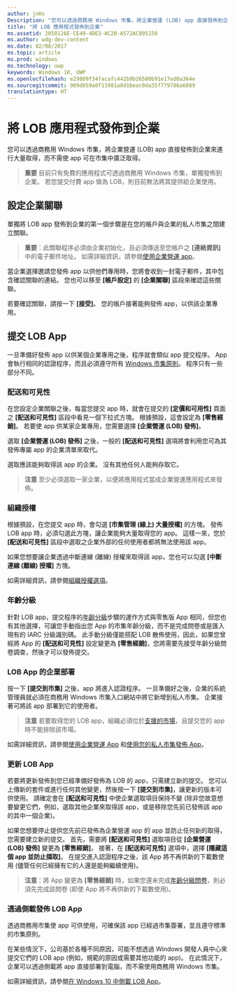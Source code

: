 ```yaml
---
author: jnHs
Description: "您可以透過商務用 Windows 市集，將企業營運 (LOB) app 直接發佈到企業來進行大量取得，而不需使 app 可在市集中廣泛取得。"
title: "將 LOB 應用程式發佈到企業"
ms.assetid: 2050126E-CE49-4DE3-AC2B-A572AC895158
ms.author: wdg-dev-content
ms.date: 02/08/2017
ms.topic: article
ms.prod: windows
ms.technology: uwp
keywords: Windows 10, UWP
ms.openlocfilehash: e29809f34facafc442b9b26580b91e17ed0a364e
ms.sourcegitcommit: 909d859a0f11981a8d1beac0da35f779786a6889
translationtype: HT
---
```

# <a name="distribute-lob-apps-to-enterprises"></a>將 LOB 應用程式發佈到企業


您可以透過商務用 Windows 市集，將企業營運 (LOB) app 直接發佈到企業來進行大量取得，而不需使 app 可在市集中廣泛取得。

> **重要**  目前只有免費的應用程式可透過商務用 Windows 市集，單獨發佈到企業。 若您提交付費 app 做為 LOB，則目前無法將其提供給企業使用。 

## <a name="setting-up-the-enterprise-association"></a>設定企業關聯


單獨將 LOB app 發佈到企業的第一個步驟是在您的帳戶與企業的私人市集之間建立關聯。

> **重要**：此關聯程序必須由企業初始化，且必須傳送至您帳戶之 **\[連絡資訊\]** 中的電子郵件地址。 如需詳細資訊，請參閱[使用企業營運 app](http://go.microsoft.com/fwlink/p/?LinkId=698846)。

當企業選擇邀請您發佈 app 以供他們專用時，您將會收到一封電子郵件，其中包含確認關聯的連結。 您也可以移至 **\[帳戶設定\]** 的 **\[企業關聯\]** 區段來確認這些關聯。

若要確認關聯，請按一下 **\[接受\]**。 您的帳戶接著能夠發佈 app，以供該企業專用。

## <a name="submitting-an-lob-app"></a>提交 LOB App


一旦準備好發佈 app 以供某個企業專用之後，程序就會類似 app 提交程序。 App 會執行相同的認證程序，而且必須遵守所有 [Windows 市集原則](https://msdn.microsoft.com/library/windows/apps/dn764944)。 程序只有一些部分不同。

### <a name="distribution-and-visibility"></a>配送和可見性

在您設定企業關聯之後，每當您提交 app 時，就會在提交的 **\[定價和可用性\]** 頁面之 **\[配送和可見性\]** 區段中看見一個下拉式方塊。 根據預設，這會設定為 **\[零售經銷\]**。 若要使 app 供某家企業專用，您需要選擇 **\[企業營運 (LOB) 發佈\]**。

選取 **\[企業營運 (LOB) 發佈\]** 之後，一般的 **\[配送和可見性\]** 選項將會利用您可為其發佈專屬 app 的企業清單來取代。

選取應該能夠取得該 app 的企業。 沒有其他任何人能夠存取它。

> **注意**  至少必須選取一家企業，以便將應用程式當成企業營運應用程式來發佈。

### <a name="organizational-licensing"></a>組織授權

根據預設，在您提交 app 時，會勾選 **\[市集管理 (線上) 大量授權\]** 的方塊。 發佈 LOB app 時，必須勾選此方塊，讓企業能夠大量取得您的 app。 這樣一來，您於 **\[配送和可見性\]** 區段中選取之企業外部的任何使用者都將無法使用該 app。

如果您想要讓企業透過中斷連線 (離線) 授權來取得該 app，您也可以勾選 **\[中斷連線 (離線) 授權\]** 方塊。

如需詳細資訊，請參閱[組織授權選項](organizational-licensing.md)。

### <a name="age-ratings"></a>年齡分級
針對 LOB app，提交程序的[年齡分級](age-ratings.md)步驟的運作方式與零售版 App 相同，但您也有其他選擇，可讓您手動指出您 App 的市集年齡分級，而不是完成問卷或是匯入現有的 IARC 分級識別碼。 此手動分級僅能搭配 LOB 散佈使用，因此，如果您曾經將 App 的 **\[配送和可見性\]** 設定變更為 **\[零售經銷\]**，您將需要先接受年齡分級問卷調查，然後才可以發佈提交。

### <a name="enterprise-deployment-of-lob-apps"></a>LOB App 的企業部署

按一下 **\[提交到市集\]** 之後，app 將進入認證程序。 一旦準備好之後，企業的系統管理員就必須在商務用 Windows 市集入口網站中將它新增到私人市集。 企業接著可將該 app 部署到它的使用者。

> **注意** 若要取得您的 LOB app，組織必須位於[支援的市場](https://technet.microsoft.com/itpro/windows/whats-new/windows-store-for-business-overview#supported-markets)，且提交您的 app 時不能排除該市場。 

如需詳細資訊，請參閱[使用企業營運 App](http://go.microsoft.com/fwlink/p/?LinkId=698846) 和[使用您的私人市集發佈 App](http://go.microsoft.com/fwlink/p/?LinkId=698847)。

### <a name="updating-lob-apps"></a>更新 LOB App

若要將更新發佈到您已經準備好發佈為 LOB 的 app，只需建立新的提交。 您可以上傳新的套件或進行任何其他變更，然後按一下 **\[提交到市集\]**，讓更新的版本可供使用。 請確定會在 **\[配送和可見性\]** 中使企業選取項目保持不變 (除非您故意想要變更它們，例如，選取其他企業來取得該 app，或是移除您先前已發佈該 app 的其中一個企業)。

如果您想要停止提供您先前已發佈為企業營運 app 的 app 並防止任何新的取得，您需要建立新的提交。 首先，需要將 **\[配送和可見性\]** 選取項目從 **\[企業營運 (LOB) 發佈\]** 變更為 **\[零售經銷\]**。 接著，在 **\[配送和可見性\]** 選項中，選擇 **\[隱藏這個 app 並防止擷取\]**。 在提交進入認證程序之後，該 App 將不再供新的下載數使用 (儘管任何已經擁有它的人還是能夠繼續使用)。

> **注意**：將 App 變更為 **\[零售經銷\]** 時，如果您還未完成[年齡分級問卷](age-ratings.md)，則必須先完成該問卷 (即使 App 將不再供新的下載數使用)。

### <a name="distributing-lob-apps-through-sideloading"></a>透過側載發佈 LOB App

透過商務用市集使 app 可供使用，可確保該 app 已經過市集簽署，並且遵守標準的市集原則。

在某些情況下，公司基於各種不同原因，可能不想透過 Windows 開發人員中心來提交它們的 LOB app (例如，規範的原因或需要其他功能的 app)。 在此情況下，企業可以透過側載將 app 直接部署到電腦，而不需使用商務用 Windows 市集。

如需詳細資訊，請參閱[在 Windows 10 中側載 LOB App](http://go.microsoft.com/fwlink/p/?LinkId=623433)。

 

 




